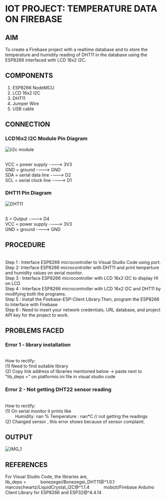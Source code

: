 # IOT PROJECT: TEMPERATURE DATA ON FIREBASE 


## AIM

To create a Firebase project with a realtime database and to store the temperature and humidity reading of DHT11 in the database using the ESP8266 interfaced with LCD 16x2 I2C.


## COMPONENTS

1.	ESP8266 NodeMCU
2.	LCD 16x2 I2C
3.	DHT11
4.	Jumper Wire
5.	USB cable


## CONNECTION

### LCD16x2 I2C Module Pin Diagram

 ![ii2c module](https://github.com/user-attachments/assets/5d0150be-5a9b-4462-ba5f-d3870d4c020a)

<br> VCC = power supply ---->  3V3
<br> GND = ground          ---->  GND
<br> SDA = serial data line   ---->  D2
<br> SCL = serial clock line   ---->  D1

### DHT11 Pin Diagram

 ![DHT11](https://github.com/user-attachments/assets/73f3e446-f3df-43a1-8db5-17e8f8b26365)

<br> S     = Output     ---->  D4
<br> VCC   = power supply  ---->  3V3
<br> GND   = ground   ---->  GND


## PROCEDURE

<br> Step 1 : Interface ESP8266 microcontroller to Visual Studio Code using port.
<br> Step 2: Interface ESP8266 microcontroller with DHT11 and print temperture and humidity values on serial monitor.
<br> Step 3 : Interface ESP8266 microcontroller with LCD 16x2 I2C to display HI on LCD
<br> Step 4 : Interface ESP8266 microcontroller with LCD 16x2 I2C and DHT11 by modifying both the programs.
<br> Step 5 : Install the Firebase-ESP-Client Library.Then, program the ESP8266 to Interface with Firebase
<br> Step 6 : Need to insert your network credentials, URL database, and project API key for the project to work.


## PROBLEMS FACED

### Error 1 -   library installation

<br> How to rectify:
<br> (1)  Need to find suitable library
<br> (2)  Copy  link address of libraries mentioned below -> paste next to "lib_deps =" on platformio.ini file in visual studio code

### Error 2 -   Not getting DHT22 sensor reading 

<br> How to rectify:
<br> (1)  On serial monitor it prints like
<br> &ensp;&ensp;&ensp;&ensp;  Humidity: nan %  Temperature : nan*C      // not getting the readings 
<br> (2)  Changed sensor , this error shows because of sensor complaint.


## OUTPUT

![IMG_1](https://github.com/user-attachments/assets/21adf079-b9be-431c-b5d6-8a917927456c)


## REFERENCES

For Visual Studio Code, the libraries are,
<br> lib_deps = 
&ensp;&ensp;&ensp;&ensp;&ensp;&ensp;bonezegei/Bonezegei_DHT11@^1.0.1
&ensp;&ensp;&ensp;&ensp;&ensp;&ensp;marcoschwartz/LiquidCrystal_I2C@^1.1.4
&ensp;&ensp;&ensp;&ensp;&ensp;&ensp;mobizt/Firebase Arduino Client Library for ESP8266 and ESP32@^4.4.14 



